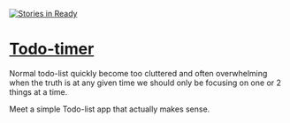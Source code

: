 [![Stories in Ready](https://badge.waffle.io/HoffsMH/todo-timer.png?label=ready&title=Ready)](https://waffle.io/HoffsMH/todo-timer)

# [Todo-timer](https://www.google.com)
Normal todo-list quickly become too cluttered and often overwhelming when the truth is at any given time we should only be focusing on one or 2 things at a time.

Meet a simple Todo-list app that actually makes sense.
